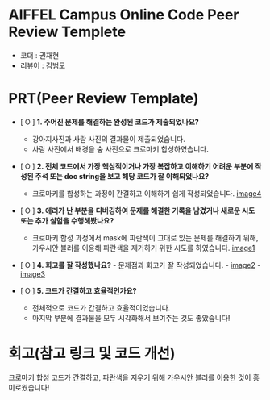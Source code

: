 # AIFFEL Campus Online Code Peer Review Templete
- 코더 : 권재현
- 리뷰어 : 김범모


# PRT(Peer Review Template)
- [ O ]  **1. 주어진 문제를 해결하는 완성된 코드가 제출되었나요?**
    - 강아지사진과 사람 사진의 결과물이 제출되었습니다.
    - 사람 사진에서 배경을 숲 사진으로 크로마키 합성하였습니다.
    
- [ O ]  **2. 전체 코드에서 가장 핵심적이거나 가장 복잡하고 이해하기 어려운 부분에 작성된 
주석 또는 doc string을 보고 해당 코드가 잘 이해되었나요?**
    - 크로마키를 합성하는 과정이 간결하고 이해하기 쉽게 작성되었습니다.
      [image4](image4.jpg)
        
- [ O ]  **3. 에러가 난 부분을 디버깅하여 문제를 해결한 기록을 남겼거나
새로운 시도 또는 추가 실험을 수행해봤나요?**
    - 크로마키 합성 과정에서 mask에 파란색이 그대로 있는 문제를 해결하기 위해, 가우시안 블러를 이용해 파란색을 제거하기 위한 시도를 하였습니다.
      [image1](image1.jpg)

- [ O ]  **4. 회고를 잘 작성했나요?**
      - 문제점과 회고가 잘 작성되었습니다.
      - [image2](image2.jpg)
      - [image3](image3.jpg)
        
- [ O ]  **5. 코드가 간결하고 효율적인가요?**
    - 전체적으로 코드가 간결하고 효율적이었습니다.
    - 마지막 부분에 결과물을 모두 시각화해서 보여주는 것도 좋았습니다!

# 회고(참고 링크 및 코드 개선)

크로마키 합성 코드가 간결하고, 파란색을 지우기 위해 가우시안 블러를 이용한 것이 흥미로웠습니다!

